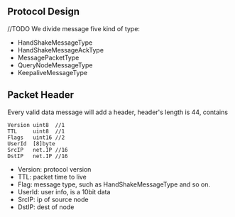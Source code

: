 ## Protocol Design

//TODO
We divide message five kind of type:

- HandShakeMessageType
- HandShakeMessageAckType
- MessagePacketType
- QueryNodeMessageType
- KeepaliveMessageType

## Packet Header

Every valid data message will add a header, header's length is 44, contains

```shell
Version uint8  //1
TTL     uint8  //1
Flags   uint16 //2
UserId  [8]byte
SrcIP   net.IP //16
DstIP   net.IP //16
```

- Version:  protocol version
- TTL: packet time to live
- Flag: message type, such as HandShakeMessageType and so on.
- UserId: user info, is a 10bit data
- SrcIP: ip of source node
- DstIP: dest of node
